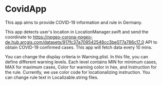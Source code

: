 # CovidApp

This app aims to provide COVID-19 information and rule in Germany.

This app detects user's location in LocationManager.swift and send the coordinate to https://npgeo-corona-npgeo-de.hub.arcgis.com/datasets/917fc37a709542548cc3be077a786c17_0 API to obtain COVID-19 confirmed cases. This app will fetch data every 10 mins.


You can change the display criteria in Warning.plist. In this file, you can define different warning levels. Each level contains MIN for minimum cases, MAX for maximum cases, Color for warning color in hex, and Instruction for the rule. Currently, we use color code for locationalizing instruction. You can change rule text in Localizable.string files.




